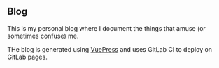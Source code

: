 ## Blog

This is my personal blog where I document the things that amuse (or sometimes confuse) me. 

THe blog is generated using [VuePress](https://vuepress.vuejs.org) and uses GitLab CI to deploy on GitLab pages.